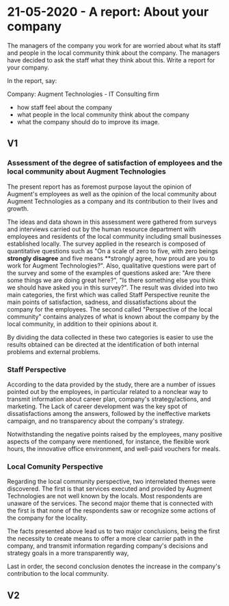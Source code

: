 
# 21-05-2020 - A report: About your company

The managers of the company you work for are worried about what its staff and people in the local community think about the company. The managers have decided to ask the staff what they think about this. Write a report for your company.

In the report, say:

Company: Augment Technologies - IT Consulting firm

-   how staff feel about the company
-   what people in the local community think about the company
-   what the company should do to improve its image.



## V1
  
### Assessment of the degree of satisfaction of employees and the local community about Augment Technologies

The present report has as foremost purpose layout the opinion of Augment's employees as well as the opinion of the local community about Augment Technologies as a company and its contribution to their lives and growth.

The ideas and data shown in this assessment were gathered from surveys and interviews carried out by the human resource department with employees and residents of the local community including small businesses established locally.
The survey applied in the research is composed of quantitative questions such as  "On a scale of zero to five, with zero beings **strongly disagree** and five means **strongly agree, how proud are you to work for Augment Technologies?". Also, qualitative questions were part of the survey and some of the examples of questions asked are: "Are there some things we are doing great here?", "Is there something else you think we should have asked you in this survey?".
The result was divided into two main categories, the first which was called Staff Perspective reunite the main points of satisfaction, sadness, and dissatisfactions about the company for the employees.  The second called "Perspective of the local community" contains analyzes of what is known about the company by the local community, in addition to their opinions about it.

By dividing the data collected in these two categories is easier to use the results obtained can be directed at the identification of both internal problems and external problems.

### Staff Perspective
According to the data provided by the study, there are a number of issues pointed out by the employees, in particular related to a nonclear way to transmit information about career plan, company's strategy/actions, and marketing.
The Lack of career development was the key spot of dissatisfactions among the answers, followed by the ineffective markets campaign, and no transparency about the company's strategy.

Notwithstanding the negative points raised by the employees, many positive aspects of the company were mentioned, for instance,  the flexible work hours, the innovative office environment, and well-paid vouchers for meals.

### Local Comunity Perspective
Regarding the local community perspective, two interrelated themes were discovered. The first is that services executed and provided by Augment Technologies are not well known by the locals. Most respondents are unaware of the services. 
The second major theme that is connected with the first is that none of the respondents saw or recognize some actions of the company for the locality.
 
 The facts presented above lead us to two major conclusions, being the first the necessity to create means to offer a more clear carrier path in the company, and transmit information regarding company's decisions and strategy goals in a more transparently way, 

Last in order, the second conclusion denotes the increase in the company's contribution to the local community.


## V2



 

